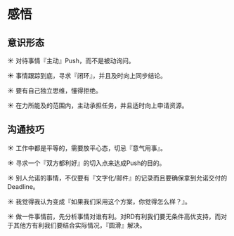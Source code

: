 # 感悟

## 意识形态

☀️ 对待事情『主动』Push，而不是被动询问。

☀️ 事情跟踪到底，寻求『闭环』，并且及时向上同步结论。

☀️ 要有自己独立思维，懂得拒绝。

☀️ 在力所能及的范围内，主动承担任务，并且适时向上申请资源。


## 沟通技巧

☀️ 工作中都是平等的，需要放平心态，切忌『意气用事』。

☀️ 寻求一个『双方都利好』的切入点来达成Push的目的。

☀️ 别人允诺的事情，不仅要有『文字化/邮件』的记录而且要确保拿到允诺交付的Deadline。

☀️ 我觉得我认为变成『如果我们采用这个方案，你觉得怎么样？』。

☀️ 做一件事情前，先分析事情对谁有利。对RD有利我们要无条件高优支持，而对于其他方有利我们要结合实际情况，『圆滑』解决。

